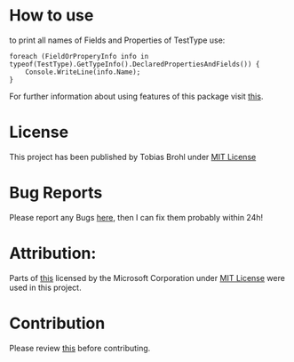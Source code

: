 # How to use
to print all names of Fields and Properties of TestType use:

    foreach (FieldOrProperyInfo info in typeof(TestType).GetTypeInfo().DeclaredPropertiesAndFields()) {
    	Console.WriteLine(info.Name);
    }

For further information about using features of this package visit [this](./CodingDoc.html).
# License
This project has been published by Tobias Brohl under [MIT License](https://raw.githubusercontent.com/TheMinefighter/PropertyOrFieldInfo/master/LICENSE.md)
# Bug Reports
Please report any Bugs  [here](https://github.com/TheMinefighter/PropertyOrFieldInfo/issues), then I can fix them probably within 24h!
# Attribution:
Parts of [this](https://github.com/dotnet/dotnet-api-docs/blob/master/xml/System.Reflection/MemberInfo.xml) licensed by the Microsoft Corporation under [MIT License](https://github.com/dotnet/dotnet-api-docs/blob/master/LICENSE-CODE) were used in this project.
# Contribution
Please review [this](https://raw.githubusercontent.com/TheMinefighter/PropertyOrFieldInfo/master/CONTRIBUTING.md) before contributing.
